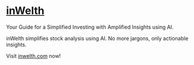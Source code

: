 # [inWelth](www.inwelth.com)

Your Guide for a Simplified Investing with Amplified Insights using AI.

inWelth simplifies stock analysis using AI. No more jargons, only actionable insights.

Visit [inwelth.com](www.inwelth.com) now!
